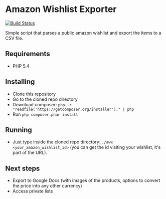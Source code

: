 # Amazon Wishlist Exporter

[![Build Status](https://travis-ci.org/yuriteixeira/amazon-wishlist-exporter.svg?branch=master)](https://travis-ci.org/yuriteixeira/amazon-wishlist-exporter)

Simple script that parses a public amazon wishlist and export the items to a CSV file.

## Requirements 

- PHP 5.4

## Installing

- Clone this repository
- Go to the cloned repo directory
- Download composer: `php -r "readfile('https://getcomposer.org/installer');" | php`
- Run `php composer.phar install`

## Running

- Just type inside the cloned repo directory: `./awx <your_amazon_wishlist_id>` (you can get the id visiting your wishlist, it's part of the URL).


## Next steps

- Export to Google Docs (with images of the products, options to convert the price into any other currency)
- Access private lists

